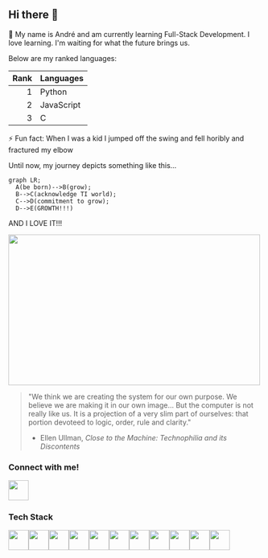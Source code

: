 ## Hi there 👋

🌱 My name is André and am currently learning Full-Stack Development. I love learning. I'm waiting for what the future brings us.

Below are my ranked languages:

| Rank | Languages |
|-----:|-----------|
|     1|   Python  |
|     2| JavaScript|
|     3|     C     |


⚡ Fun fact: When I was a kid I jumped off the swing and fell horibly and fractured my elbow

Until now, my journey depicts something like this...

``` mermaid
graph LR;
  A(be born)-->B(grow);
  B-->C(acknowledge TI world);
  C-->D(commitment to grow);
  D-->E(GROWTH!!!)
```
AND I LOVE IT!!!

<img src="https://github.com/ZALOFARG/ZALOFARG/assets/115996944/317f661f-2457-4031-afa5-d5144f2ec493.gif" width="500" height="300">


> "We think we are creating the system for our own purpose. We believe we are making it in our own image... But the computer is not really like us. It is a projection of a very slim part of ourselves: that portion devoteed to logic, order, rule and clarity."
> - Ellen Ullman, _Close to the Machine: Technophilia and its Discontents_

### Connect with me!

<a href="https://www.linkedin.com/in/andre/farfan" target="_blank"><img src="https://cdn.jsdelivr.net/gh/devicons/devicon@latest/icons/linkedin/linkedin-original.svg" height=40/></a>

### Tech Stack

<div style="display: flex;">
  <img src="https://cdn.jsdelivr.net/gh/devicons/devicon@latest/icons/html5/html5-original.svg" height=40/>
  <img src="https://cdn.jsdelivr.net/gh/devicons/devicon@latest/icons/css3/css3-original.svg" height=40/>
  <img src="https://cdn.jsdelivr.net/gh/devicons/devicon@latest/icons/javascript/javascript-plain.svg" height=40/>
  <img src="https://cdn.jsdelivr.net/gh/devicons/devicon@latest/icons/nodejs/nodejs-original-wordmark.svg" height=40/>
  <img src="https://cdn.jsdelivr.net/gh/devicons/devicon@latest/icons/react/react-original.svg"  height=40/>
  <img src="https://cdn.jsdelivr.net/gh/devicons/devicon@latest/icons/python/python-original.svg" height=40/>
  <img src="https://cdn.jsdelivr.net/gh/devicons/devicon@latest/icons/c/c-original.svg" height=40/>
  <img src="https://cdn.jsdelivr.net/gh/devicons/devicon@latest/icons/linux/linux-original.svg" height=40/>
  <img src="https://cdn.jsdelivr.net/gh/devicons/devicon@latest/icons/mysql/mysql-original-wordmark.svg" height=40/>
  <img src="https://cdn.jsdelivr.net/gh/devicons/devicon@latest/icons/postgresql/postgresql-original.svg" height=40/>
  <img src="https://cdn.jsdelivr.net/gh/devicons/devicon@latest/icons/mongodb/mongodb-plain-wordmark.svg" height=40/>
</div>

<!--
**ZALOFARG/ZALOFARG** is a ✨ _special_ ✨ repository because its `README.md` (this file) appears on your GitHub profile.

Here are some ideas to get you started:

- 🔭 I’m currently working on ...
- 🌱 I’m currently learning ...
- 👯 I’m looking to collaborate on ...
- 🤔 I’m looking for help with ...
- 💬 Ask me about ...
- 📫 How to reach me: ...
- 😄 Pronouns: ...
- ⚡ Fun fact: ...
-->
